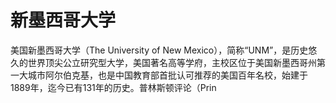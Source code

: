 # 新墨西哥大学

美国新墨西哥大学（The University of New Mexico），简称“UNM”，是历史悠久的世界顶尖公立研究型大学，美国著名高等学府，主校区位于美国新墨西哥州第一大城市阿尔伯克基，也是中国教育部首批认可推荐的美国百年名校，始建于1889年，迄今已有131年的历史。普林斯顿评论（Prin